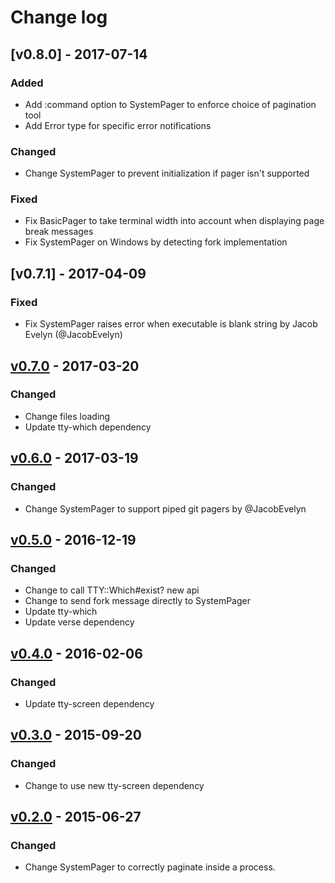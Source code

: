 # Change log

## [v0.8.0] - 2017-07-14

### Added
* Add :command option to SystemPager to enforce choice of pagination tool
* Add Error type for specific error notifications

### Changed
* Change SystemPager to prevent initialization if pager isn't supported

### Fixed
* Fix BasicPager to take terminal width into account when displaying page break messages
* Fix SystemPager on Windows by detecting fork implementation

## [v0.7.1] - 2017-04-09

### Fixed
* Fix SystemPager raises error when executable is blank string by Jacob Evelyn (@JacobEvelyn)

## [v0.7.0] - 2017-03-20

### Changed
* Change files loading
* Update tty-which dependency

## [v0.6.0] - 2017-03-19

### Changed
* Change SystemPager to support piped git pagers by @JacobEvelyn

## [v0.5.0] - 2016-12-19

### Changed
* Change to call TTY::Which#exist? new api
* Change to send fork message directly to SystemPager
* Update tty-which
* Update verse dependency

## [v0.4.0] - 2016-02-06

### Changed
* Update tty-screen dependency

## [v0.3.0] - 2015-09-20

### Changed
* Change to use new tty-screen dependency

## [v0.2.0] - 2015-06-27

### Changed
* Change SystemPager to correctly paginate inside a process.

[v0.7.0]: https://github.com/peter-murach/tty-prompt/compare/v0.6.0...v0.7.0
[v0.6.0]: https://github.com/peter-murach/tty-prompt/compare/v0.5.0...v0.6.0
[v0.5.0]: https://github.com/peter-murach/tty-prompt/compare/v0.4.0...v0.5.0
[v0.4.0]: https://github.com/peter-murach/tty-prompt/compare/v0.3.0...v0.4.0
[v0.3.0]: https://github.com/peter-murach/tty-prompt/compare/v0.2.0...v0.3.0
[v0.2.0]: https://github.com/peter-murach/tty-prompt/compare/v0.1.0...v0.2.0
[v0.1.0]: https://github.com/peter-murach/tty-prompt/compare/v0.1.0
